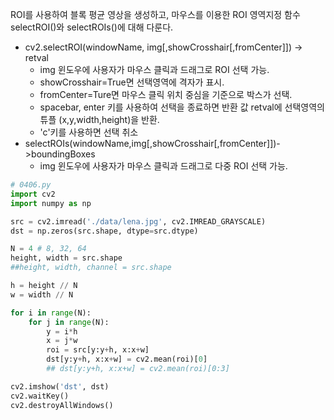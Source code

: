 ROI를 사용하여 블록 평균 영상을 생성하고, 마우스를 이용한 ROI 영역지정 함수 selectROI()와 selectROIs()에 대해 다룬다.

- cv2.selectROI(windowName, img[,showCrosshair[,fromCenter]]) -> retval
	- img 윈도우에 사용자가 마우스 클릭과 드래그로 ROI 선택 가능.
	- showCrosshair=True면 선택영역에 격자가 표시.
	- fromCenter=Ture면 마우스 클릭 위치 중심을 기준으로 박스가 선택.
	- spacebar, enter 키를 사용하여 선택을 종료하면 반환 값 retval에 선택영역의 튜플 (x,y,width,height)을 반환.
	- 'c'키를 사용하면 선택 취소
- selectROIs(windowName,img[,showCrosshair[,fromCenter]])->boundingBoxes
	- img 윈도우에 사용자가 마우스 클릭과 드래그로 다중 ROI 선택 가능.

```python
# 0406.py
import cv2
import numpy as np

src = cv2.imread('./data/lena.jpg', cv2.IMREAD_GRAYSCALE)
dst = np.zeros(src.shape, dtype=src.dtype)

N = 4 # 8, 32, 64
height, width = src.shape
##height, width, channel = src.shape

h = height // N
w = width // N

for i in range(N):
	for j in range(N):
		y = i*h	
		x = j*w		
		roi = src[y:y+h, x:x+w]		
		dst[y:y+h, x:x+w] = cv2.mean(roi)[0]
		## dst[y:y+h, x:x+w] = cv2.mean(roi)[0:3]

cv2.imshow('dst', dst)
cv2.waitKey()
cv2.destroyAllWindows()
```